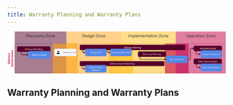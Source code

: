```yaml
---
title: Warranty Planning and Warranty Plans
---
```


![Warranty Planning and Warranty Plans](../delivery-governance.png)

## Warranty Planning and Warranty Plans